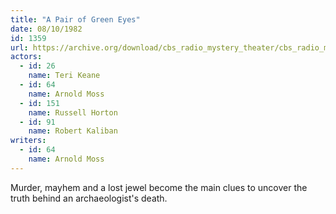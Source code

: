 ```yaml
---
title: "A Pair of Green Eyes"
date: 08/10/1982
id: 1359
url: https://archive.org/download/cbs_radio_mystery_theater/cbs_radio_mystery_theater-1351-1399.zip/cbs_radio_mystery_theater-1351-1399%2Fcbsrmt_1359_a_pair_of_green_eyes.mp3
actors:  
  - id: 26
    name: Teri Keane  
  - id: 64
    name: Arnold Moss  
  - id: 151
    name: Russell Horton  
  - id: 91
    name: Robert Kaliban
writers:  
  - id: 64
    name: Arnold Moss
---
```

Murder, mayhem and a lost jewel become the main clues to uncover the truth behind an archaeologist's death.